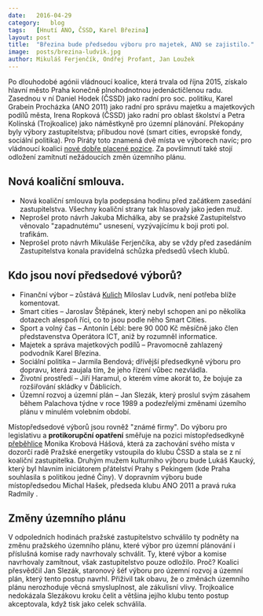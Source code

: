 ```yaml
---
date:	2016-04-29
category:	blog
tags:	[Hnutí ANO, ČSSD, Karel Březina]
layout:	post
title:	"Březina bude předsedou výboru pro majetek, ANO se zajistilo." 
image:	posts/brezina-ludvik.jpg
author:	Mikuláš Ferjenčík, Ondřej Profant, Jan Loužek
---
```


Po dlouhodobé agónii vládnoucí koalice, která trvala od října 2015, získalo hlavní město Praha konečně plnohodnotnou jedenáctičlenou radu. Zasednou v ní Daniel Hodek (ČSSD) jako radní pro soc. politiku, Karel Grabein Procházka (ANO 2011) jako radní pro správu majetku a majetkových podílů města, Irena Ropková (ČSSD) jako radní pro oblast školství a Petra Kolínská (Trojkoalice) jako náměstkyně pro územní plánování. Překopány byly výbory zastupitelstva; přibudou nové (smart cities, evropské fondy, sociální politika). Pro Piráty toto znamená dvě místa ve výborech navíc; pro vládnoucí koalici [nové dobře placené pozice](http://neovlivni.cz/plus-80-tisic-ze-dne-na-den-prehled-jak-se-politici-v-praze-zajistili/). Za povšimnutí také stojí odložení zamítnutí nežádoucích změn územního plánu. 

## Nová koaliční smlouva.

* Nová koaliční smlouva byla podepsána hodinu před začátkem zasedání zastupitelstva. Všechny koaliční strany tak hlasovaly jako jeden muž.
* Neprošel proto návrh Jakuba Michálka, aby se pražské Zastupitelstvo věnovalo "zapadnutému" usnesení, vyzývajícímu k boji proti pol. trafikám.
* Neprošel proto návrh Mikuláše Ferjenčíka, aby se vždy před zasedáním Zastupitelstva konala pravidelná schůzka předsedů všech klubů.

## Kdo jsou noví předsedové výborů?

* Finanční výbor – zůstává [Kulich](http://www.piratskelisty.cz/clanek-240-kulich-z-motola-byla-porusena-moje-autorska-prava) Miloslav Ludvík, není potřeba blíže komentovat. 
* Smart cities – Jaroslav Štěpánek, který nebyl schopen ani po několika dotazech alespoň říci, co to jsou podle něho Smart Cities.
* Sport a volný čas – Antonín Lébl: bere 90 000 Kč měsíčně jako člen představenstva Operátora ICT, aniž by rozumněl informatice.
* Majetek a správa majetkových podílů – Pravomocně zahlazený podvodník Karel Březina. 
* Sociální politika – Jarmila Bendová; dřívější předsedkyně výboru pro dopravu, která zaujala tím, že jeho řízení vůbec nezvládla.
* Životní prostředí – Jiří Haramul, o kterém víme akorát to, že bojuje za rozšiřování skládky v Ďáblicích.
* Územní rozvoj a územní plán – Jan Slezák, který proslul svým zásahem během Palachova týdne v roce 1989 a podezřelými změnami územího plánu v minulém volebním období. 

Místopředsedové výborů jsou rovněž "známé firmy". Do výboru pro legislativu a **protikorupční opatření** směřuje na pozici místopředsedkyně [přeběhlice](https://praha.pirati.cz/trafikantka-zustane.html) Monika Krobová Hášová, která za zachování svého místa v dozorčí radě Pražské energetiky vstoupila do klubu ČSSD a stala se z ní koaliční zastupitelka. Druhým mužem kulturního výboru bude Lukáš Kaucký, který byl hlavním iniciátorem přátelství Prahy s Pekingem (kde Praha souhlasila s politikou jedné Číny). V dopravním výboru bude místopředsedou Michal Hašek, předseda klubu ANO 2011 a pravá ruka Radmily . 

## Změny územního plánu 

V odpoledních hodinách pražské zastupitelstvo schválilo ty podněty na změnu pražského územního plánu, které výbor pro územní plánování i příslušná komise rady navrhovaly schválit. Ty, které výbor a komise navrhovaly zamítnout, však zastupitelstvo pouze odložilo. Proč? Koalici přesvědčil Jan Slezák, staronový šéf výboru pro územní rozvoj a územní plán, který tento postup navrhl. Přiživil tak obavu, že o změnách územního plánu nerozhoduje věcná smysluplnost, ale zákulisní vlivy. Trojkoalice nedokázala Slezákovu kroku čelit a většina jejího klubu tento postup akceptovala, když tisk jako celek schválila. 

